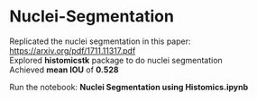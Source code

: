 # Nuclei-Segmentation

Replicated the nuclei segmentation in this paper: https://arxiv.org/pdf/1711.11317.pdf <br />
Explored **histomicstk** package to do nuclei segmentation <br />
Achieved **mean IOU** of **0.528** <br />

Run the notebook: **Nuclei Segmentation using Histomics.ipynb**
